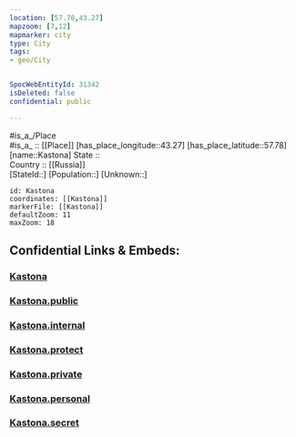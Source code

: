 ```yaml
---
location: [57.78,43.27] 
mapzoom: [7,12] 
mapmarker: city 
type: City
tags:
- geo/City


SpocWebEntityId: 31342
isDeleted: false
confidential: public

---
```

#is_a_/Place  
#is_a_ :: [[Place]] 
[has_place_longitude::43.27] 
[has_place_latitude::57.78] 
[name::Kastona] 
State ::  
Country :: [[Russia]]  
[StateId::] 
[Population::] 
[Unknown::] 


```leaflet
id: Kastona
coordinates: [[Kastona]] 
markerFile: [[Kastona]] 
defaultZoom: 11 
maxZoom: 18
```


## Confidential Links & Embeds: 

### [Kastona](/_Standards/Earth/Continent/Europe/Europe~East/Russia/Russia~Central/Kostroma_Oblast/City/Kastona.md) 

### [Kastona.public](/_public/Earth/Continent/Europe/Europe~East/Russia/Russia~Central/Kostroma_Oblast/City/Kastona.public.md) 

### [Kastona.internal](/_internal/Earth/Continent/Europe/Europe~East/Russia/Russia~Central/Kostroma_Oblast/City/Kastona.internal.md) 

### [Kastona.protect](/_protect/Earth/Continent/Europe/Europe~East/Russia/Russia~Central/Kostroma_Oblast/City/Kastona.protect.md) 

### [Kastona.private](/_private/Earth/Continent/Europe/Europe~East/Russia/Russia~Central/Kostroma_Oblast/City/Kastona.private.md) 

### [Kastona.personal](/_personal/Earth/Continent/Europe/Europe~East/Russia/Russia~Central/Kostroma_Oblast/City/Kastona.personal.md) 

### [Kastona.secret](/_secret/Earth/Continent/Europe/Europe~East/Russia/Russia~Central/Kostroma_Oblast/City/Kastona.secret.md)

